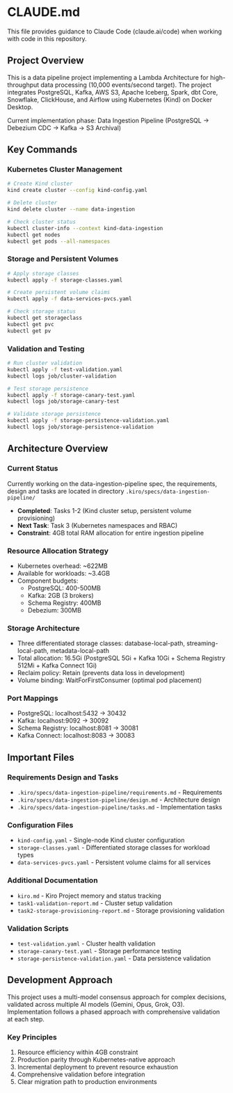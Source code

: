 # CLAUDE.md

This file provides guidance to Claude Code (claude.ai/code) when working with code in this repository.

## Project Overview

This is a data pipeline project implementing a Lambda Architecture for high-throughput data processing (10,000 events/second target). The project integrates PostgreSQL, Kafka, AWS S3, Apache Iceberg, Spark, dbt Core, Snowflake, ClickHouse, and Airflow using Kubernetes (Kind) on Docker Desktop.

Current implementation phase: Data Ingestion Pipeline (PostgreSQL → Debezium CDC → Kafka → S3 Archival)

## Key Commands

### Kubernetes Cluster Management
```bash
# Create Kind cluster
kind create cluster --config kind-config.yaml

# Delete cluster
kind delete cluster --name data-ingestion

# Check cluster status
kubectl cluster-info --context kind-data-ingestion
kubectl get nodes
kubectl get pods --all-namespaces
```

### Storage and Persistent Volumes
```bash
# Apply storage classes
kubectl apply -f storage-classes.yaml

# Create persistent volume claims
kubectl apply -f data-services-pvcs.yaml

# Check storage status
kubectl get storageclass
kubectl get pvc
kubectl get pv
```

### Validation and Testing
```bash
# Run cluster validation
kubectl apply -f test-validation.yaml
kubectl logs job/cluster-validation

# Test storage persistence
kubectl apply -f storage-canary-test.yaml
kubectl logs job/storage-canary-test

# Validate storage persistence
kubectl apply -f storage-persistence-validation.yaml
kubectl logs job/storage-persistence-validation
```

## Architecture Overview

### Current Status
Currently working on the data-ingestion-pipeline spec, the requirements, design and tasks are located in directory `.kiro/specs/data-ingestion-pipeline/`
- **Completed**: Tasks 1-2 (Kind cluster setup, persistent volume provisioning) 
- **Next Task**: Task 3 (Kubernetes namespaces and RBAC)
- **Constraint**: 4GB total RAM allocation for entire ingestion pipeline

### Resource Allocation Strategy
- Kubernetes overhead: ~622MB
- Available for workloads: ~3.4GB
- Component budgets:
  - PostgreSQL: 400-500MB
  - Kafka: 2GB (3 brokers)
  - Schema Registry: 400MB
  - Debezium: 300MB

### Storage Architecture
- Three differentiated storage classes: database-local-path, streaming-local-path, metadata-local-path
- Total allocation: 16.5Gi (PostgreSQL 5Gi + Kafka 10Gi + Schema Registry 512Mi + Kafka Connect 1Gi)
- Reclaim policy: Retain (prevents data loss in development)
- Volume binding: WaitForFirstConsumer (optimal pod placement)

### Port Mappings
- PostgreSQL: localhost:5432 → 30432
- Kafka: localhost:9092 → 30092
- Schema Registry: localhost:8081 → 30081
- Kafka Connect: localhost:8083 → 30083

## Important Files

### Requirements Design and Tasks

- `.kiro/specs/data-ingestion-pipeline/requirements.md` - Requirements
- `.kiro/specs/data-ingestion-pipeline/design.md` - Architecture design
- `.kiro/specs/data-ingestion-pipeline/tasks.md` - Implementation tasks

### Configuration Files
- `kind-config.yaml` - Single-node Kind cluster configuration
- `storage-classes.yaml` - Differentiated storage classes for workload types
- `data-services-pvcs.yaml` - Persistent volume claims for all services

### Additional Documentation
- `kiro.md` - Kiro Project memory and status tracking
- `task1-validation-report.md` - Cluster setup validation
- `task2-storage-provisioning-report.md` - Storage provisioning validation

### Validation Scripts
- `test-validation.yaml` - Cluster health validation
- `storage-canary-test.yaml` - Storage performance testing
- `storage-persistence-validation.yaml` - Data persistence validation

## Development Approach

This project uses a multi-model consensus approach for complex decisions, validated across multiple AI models (Gemini, Opus, Grok, O3). Implementation follows a phased approach with comprehensive validation at each step.

### Key Principles
1. Resource efficiency within 4GB constraint
2. Production parity through Kubernetes-native approach
3. Incremental deployment to prevent resource exhaustion
4. Comprehensive validation before integration
5. Clear migration path to production environments